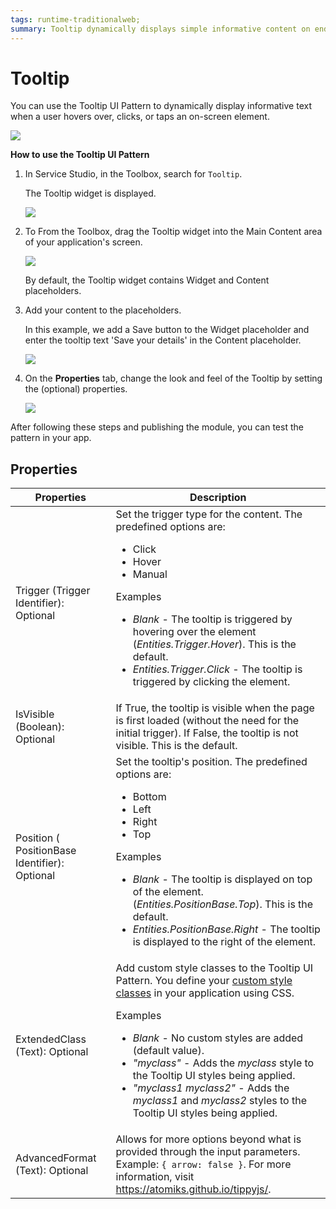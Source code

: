 ```yaml
---
tags: runtime-traditionalweb; 
summary: Tooltip dynamically displays simple informative content on end user interaction.
---
```


# Tooltip

You can use the Tooltip UI Pattern to dynamically display informative text when a user hovers over, clicks, or taps an on-screen element.

![](<images/tooltip-1.png>)

**How to use the Tooltip UI Pattern**

1. In Service Studio, in the Toolbox, search for `Tooltip`.
  
    The Tooltip widget is displayed.

    ![](<images/tooltip-2-ss.png>)

1. To From the Toolbox, drag the Tooltip widget into the Main Content area of your application's screen.

    ![](<images/tooltip-3-ss.png>)

    By default, the Tooltip widget contains Widget and Content placeholders.

1. Add your content to the placeholders. 
    
    In this example, we add a Save button to the Widget placeholder and enter the tooltip text 'Save your details' in the Content placeholder.

    ![](<images/tooltip-4-ss.png>)

1. On the **Properties** tab, change the look and feel of the Tooltip by setting the (optional) properties.

    ![](<images/tooltip-5-ss.png>)

After following these steps and publishing the module, you can test the pattern in your app.

## Properties

| **Properties** |  **Description** |  
|---|---|
| Trigger (Trigger Identifier): Optional | Set the trigger type for the content. The predefined options are:<ul><li>Click</li><li>Hover</li><li>Manual</li></ul><p>Examples <ul><li>_Blank_ - The tooltip is triggered by hovering over the element (_Entities.Trigger.Hover_). This is the default.</li><li>_Entities.Trigger.Click_ - The tooltip is triggered by clicking the element.</li></ul></p> |
| IsVisible (Boolean): Optional | If True, the tooltip is visible when the page is first loaded (without the need for the initial trigger). If False, the tooltip is not visible. This is the default. |
| Position ( PositionBase Identifier): Optional | Set the tooltip's position. The predefined options are:<ul><li>Bottom</li><li>Left</li><li>Right</li><li>Top</li></ul><p>Examples <ul><li>_Blank_ - The tooltip is displayed on top of the element. (_Entities.PositionBase.Top_). This is the default.</li><li>_Entities.PositionBase.Right_ - The tooltip is displayed to the right of the element.</li></ul></p> |
| ExtendedClass (Text): Optional |  Add custom style classes to the Tooltip UI Pattern. You define your [custom style classes](../../../../../develop/ui/look-feel/css.md) in your application using CSS. <p>Examples <ul><li>_Blank_ - No custom styles are added (default value).</li><li>_"myclass"_ - Adds the _myclass_ style to the Tooltip UI styles being applied.</li><li>_"myclass1 myclass2"_ - Adds the _myclass1_ and _myclass2_ styles to the Tooltip UI styles being applied.</li></ul></p> |
| AdvancedFormat (Text): Optional | Allows for more options beyond what is provided through the input parameters. Example: `{ arrow: false }`. For more information, visit <https://atomiks.github.io/tippyjs/>. |
